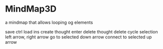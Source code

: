 # MindMap3D

a mindmap that allows looping og elements

save                  ctrl <filename>
load                  ins <filename>
create thought        <text> enter
delete thought        delete
cycle selection       left arrow, right arrow
go to selected        down arrow
connect to selected   up arrow

